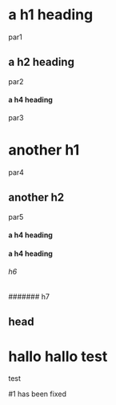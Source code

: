 # a h1 heading

par1

## a h2 heading

par2

#### a h4 heading

par3

another h1
==========

par4

another h2
----------

par5

#### a h4 heading ####

#### a h4 heading ########

###### h6

####### h7

<a name="example"></a>
head
----

hallo
hallo
test
====
test

#1 has been fixed
